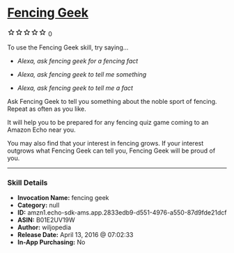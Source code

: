 # [Fencing Geek](http://alexa.amazon.com/#skills/amzn1.echo-sdk-ams.app.2833edb9-d551-4976-a550-87d9fde21dcf)
![0 stars](../../images/ic_star_border_black_18dp_1x.png)![0 stars](../../images/ic_star_border_black_18dp_1x.png)![0 stars](../../images/ic_star_border_black_18dp_1x.png)![0 stars](../../images/ic_star_border_black_18dp_1x.png)![0 stars](../../images/ic_star_border_black_18dp_1x.png) 0

To use the Fencing Geek skill, try saying...

* *Alexa, ask fencing geek for a fencing fact*

* *Alexa, ask fencing geek to tell me something*

* *Alexa, ask fencing geek to tell me a fact*

Ask Fencing Geek to tell you something about the noble sport of fencing. Repeat as often as you like. 

It will help you to be prepared for any fencing quiz game coming to an Amazon Echo near you. 

You may also find that your interest in fencing grows. If your interest outgrows what Fencing Geek can tell you, Fencing Geek will be proud of you.

***

### Skill Details

* **Invocation Name:** fencing geek
* **Category:** null
* **ID:** amzn1.echo-sdk-ams.app.2833edb9-d551-4976-a550-87d9fde21dcf
* **ASIN:** B01E2UV19W
* **Author:** wiljopedia
* **Release Date:** April 13, 2016 @ 07:02:33
* **In-App Purchasing:** No
